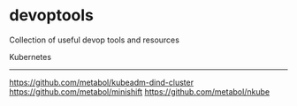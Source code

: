 # devoptools
Collection of useful devop tools and resources


Kubernetes
***********

https://github.com/metabol/kubeadm-dind-cluster
https://github.com/metabol/minishift
https://github.com/metabol/nkube
